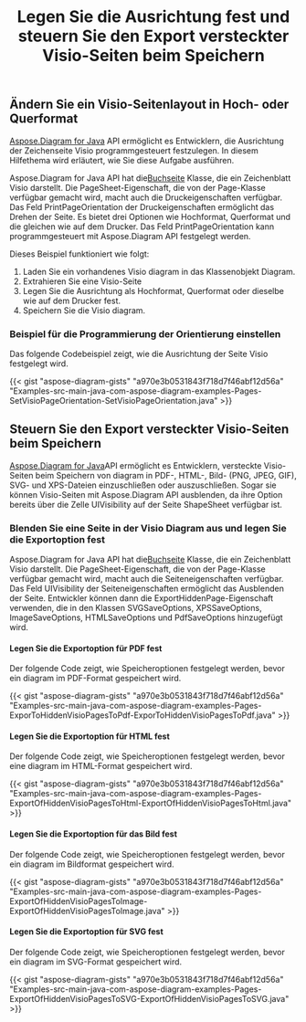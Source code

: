﻿---
title: Legen Sie die Ausrichtung fest und steuern Sie den Export versteckter Visio-Seiten beim Speichern
type: docs
weight: 20
url: /de/java/set-orientation-and-control-the-export-of-hidden-visio-pages-on-saving/
---
## **Ändern Sie ein Visio-Seitenlayout in Hoch- oder Querformat**
[Aspose.Diagram for Java](https://products.aspose.com/diagram/java/) API ermöglicht es Entwicklern, die Ausrichtung der Zeichenseite Visio programmgesteuert festzulegen. In diesem Hilfethema wird erläutert, wie Sie diese Aufgabe ausführen.

 Aspose.Diagram for Java API hat die[Buchseite](https://reference.aspose.com/diagram/java/com.aspose.diagram/Page) Klasse, die ein Zeichenblatt Visio darstellt. Die PageSheet-Eigenschaft, die von der Page-Klasse verfügbar gemacht wird, macht auch die Druckeigenschaften verfügbar. Das Feld PrintPageOrientation der Druckeigenschaften ermöglicht das Drehen der Seite. Es bietet drei Optionen wie Hochformat, Querformat und die gleichen wie auf dem Drucker. Das Feld PrintPageOrientation kann programmgesteuert mit Aspose.Diagram API festgelegt werden.

Dieses Beispiel funktioniert wie folgt:

1. Laden Sie ein vorhandenes Visio diagram in das Klassenobjekt Diagram.
1. Extrahieren Sie eine Visio-Seite
1. Legen Sie die Ausrichtung als Hochformat, Querformat oder dieselbe wie auf dem Drucker fest.
1. Speichern Sie die Visio diagram.
### **Beispiel für die Programmierung der Orientierung einstellen**
Das folgende Codebeispiel zeigt, wie die Ausrichtung der Seite Visio festgelegt wird.

{{< gist "aspose-diagram-gists" "a970e3b0531843f718d7f46abf12d56a" "Examples-src-main-java-com-aspose-diagram-examples-Pages-SetVisioPageOrientation-SetVisioPageOrientation.java" >}}
## **Steuern Sie den Export versteckter Visio-Seiten beim Speichern**
[Aspose.Diagram for Java](https://products.aspose.com/diagram/java/)API ermöglicht es Entwicklern, versteckte Visio-Seiten beim Speichern von diagram in PDF-, HTML-, Bild- (PNG, JPEG, GIF), SVG- und XPS-Dateien einzuschließen oder auszuschließen. Sogar sie können Visio-Seiten mit Aspose.Diagram API ausblenden, da ihre Option bereits über die Zelle UIVisibility auf der Seite ShapeSheet verfügbar ist.
### **Blenden Sie eine Seite in der Visio Diagram aus und legen Sie die Exportoption fest**
 Aspose.Diagram for Java API hat die[Buchseite](https://reference.aspose.com/diagram/java/com.aspose.diagram/Page) Klasse, die ein Zeichenblatt Visio darstellt. Die PageSheet-Eigenschaft, die von der Page-Klasse verfügbar gemacht wird, macht auch die Seiteneigenschaften verfügbar. Das Feld UIVisibility der Seiteneigenschaften ermöglicht das Ausblenden der Seite. Entwickler können dann die ExportHiddenPage-Eigenschaft verwenden, die in den Klassen SVGSaveOptions, XPSSaveOptions, ImageSaveOptions, HTMLSaveOptions und PdfSaveOptions hinzugefügt wird.
#### **Legen Sie die Exportoption für PDF fest**
Der folgende Code zeigt, wie Speicheroptionen festgelegt werden, bevor ein diagram im PDF-Format gespeichert wird.

{{< gist "aspose-diagram-gists" "a970e3b0531843f718d7f46abf12d56a" "Examples-src-main-java-com-aspose-diagram-examples-Pages-ExporToHiddenVisioPagesToPdf-ExporToHiddenVisioPagesToPdf.java" >}}
#### **Legen Sie die Exportoption für HTML fest**
Der folgende Code zeigt, wie Speicheroptionen festgelegt werden, bevor eine diagram im HTML-Format gespeichert wird.

{{< gist "aspose-diagram-gists" "a970e3b0531843f718d7f46abf12d56a" "Examples-src-main-java-com-aspose-diagram-examples-Pages-ExportOfHiddenVisioPagesToHtml-ExportOfHiddenVisioPagesToHtml.java" >}}
#### **Legen Sie die Exportoption für das Bild fest**
Der folgende Code zeigt, wie Speicheroptionen festgelegt werden, bevor ein diagram im Bildformat gespeichert wird.

{{< gist "aspose-diagram-gists" "a970e3b0531843f718d7f46abf12d56a" "Examples-src-main-java-com-aspose-diagram-examples-Pages-ExportOfHiddenVisioPagesToImage-ExportOfHiddenVisioPagesToImage.java" >}}
#### **Legen Sie die Exportoption für SVG fest**
Der folgende Code zeigt, wie Speicheroptionen festgelegt werden, bevor ein diagram im SVG-Format gespeichert wird.

{{< gist "aspose-diagram-gists" "a970e3b0531843f718d7f46abf12d56a" "Examples-src-main-java-com-aspose-diagram-examples-Pages-ExportOfHiddenVisioPagesToSVG-ExportOfHiddenVisioPagesToSVG.java" >}}
